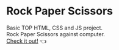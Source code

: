 # Rock Paper Scissors

Basic TOP HTML, CSS and JS project.\
Rock Paper Scissors against computer.\
[Check it out!](https://lgzel.github.io/rock-paper-scissor/) :point_left: